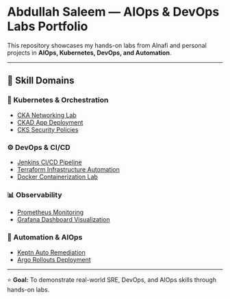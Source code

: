 # Abdullah Saleem — AIOps & DevOps Labs Portfolio

This repository showcases my hands-on labs from Alnafi and personal projects in **AIOps, Kubernetes, DevOps, and Automation**.

---

## 🧠 Skill Domains

### 🐳 Kubernetes & Orchestration
- [CKA Networking Lab](./labs/Kubernetes/CKA_Networking/README.md)
- [CKAD App Deployment](./labs/Kubernetes/CKAD_App_Deployment/README.md)
- [CKS Security Policies](./labs/Kubernetes/CKS_Security_Policies/README.md)

### ⚙️ DevOps & CI/CD
- [Jenkins CI/CD Pipeline](./labs/DevOps/Jenkins_CI_CD/README.md)
- [Terraform Infrastructure Automation](./labs/DevOps/Terraform_Infra_Automation/README.md)
- [Docker Containerization Lab](./labs/DevOps/Docker_Containerization/README.md)

### 📊 Observability
- [Prometheus Monitoring](./labs/Observability/Prometheus_Monitoring/README.md)
- [Grafana Dashboard Visualization](./labs/Observability/Grafana_Dashboard/README.md)

### 🤖 Automation & AIOps
- [Keptn Auto Remediation](./labs/AIOps/Keptn_AutoRemediation/README.md)
- [Argo Rollouts Deployment](./labs/AIOps/ArgoRollouts_Deployment/README.md)

---

⭐ **Goal:** To demonstrate real-world SRE, DevOps, and AIOps skills through hands-on labs.
